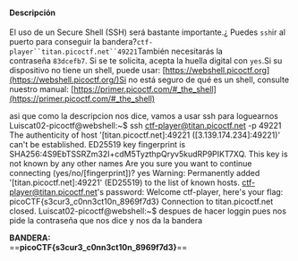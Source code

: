 #### Descripción

El uso de un Secure Shell (SSH) será bastante importante.¿ Puedes `ssh`ir al puerto para conseguir la bandera?`ctf-player``titan.picoctf.net``49221`También necesitarás la contraseña `83dcefb7`. Si se te solicita, acepta la huella digital con `yes`.Si su dispositivo no tiene un shell, puede usar: [https://webshell.picoctf.org](https://webshell.picoctf.org/)Si no está seguro de qué es un shell, consulte nuestro manual: [https://primer.picoctf.com/#_the_shell](https://primer.picoctf.com/#_the_shell)


asi que como la descripcion nos dice, vamos a usar ssh para loguearnos 
Luiscat02-picoctf@webshell:~$ ssh ctf-player@titan.picoctf.net -p 49221    
The authenticity of host '[titan.picoctf.net]:49221 ([3.139.174.234]:49221)' can't be established.
ED25519 key fingerprint is SHA256:4S9EbTSSRZm32I+cdM5TyzthpQryv5kudRP9PIKT7XQ.
This key is not known by any other names
Are you sure you want to continue connecting (yes/no/[fingerprint])? yes
Warning: Permanently added '[titan.picoctf.net]:49221' (ED25519) to the list of known hosts.
ctf-player@titan.picoctf.net's password: 
Welcome ctf-player, here's your flag: picoCTF{s3cur3_c0nn3ct10n_8969f7d3}
Connection to titan.picoctf.net closed.
Luiscat02-picoctf@webshell:~$ 
despues de hacer loggin pues nos pide la contraseña que nos dice y nos da la bandera


**BANDERA:**  
==**picoCTF{s3cur3_c0nn3ct10n_8969f7d3}**==